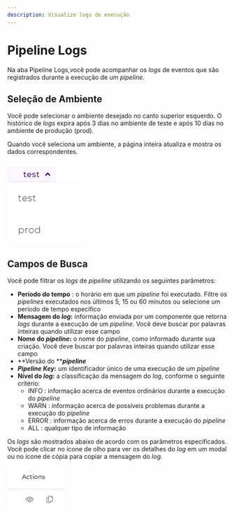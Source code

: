 ```yaml
---
description: Visualize logs de execução
---
```


# Pipeline Logs

Na aba Pipeline Logs,você pode acompanhar os _logs_ de eventos que são registrados durante a execução de um _pipeline_.

## Seleção de Ambiente <a href="#h_26d49df614" id="h_26d49df614"></a>

Você pode selecionar o ambiente desejado no canto superior esquerdo. O histórico de _logs_ expira após 3 dias no ambiente de teste e após 10 dias no ambiente de produção (prod).

Quando você seleciona um ambiente, a página inteira atualiza e mostra os dados correspondentes.

![](<../.gitbook/assets/seletordeambiente (2) (1).png>)

## Campos de Busca <a href="#h_00048f8780" id="h_00048f8780"></a>

Você pode filtrar os _logs_ de _pipeline_ utilizando os seguintes parâmetros:

* **Período do tempo** : o horário em que um _pipeline_ foi executado. Filtre os _pipelines_ executados nos últimos 5, 15 ou 60 minutos ou selecione um período de tempo específico
* **Mensagem do **_**log**_**:** informação enviada por um componente que retorna _logs_ durante a execução de um _pipeline_. Você deve buscar por palavras inteiras quando utilizar esse campo
* **Nome do **_**pipeline**_**:** o nome do _pipeline_, como informado durante sua criação. Você deve buscar por palavras inteiras quando utilizar esse campo
* **Versão do **_**pipeline**_
* _**Pipeline Key**_**:** um identificador único de uma execução de um _pipeline_
* **Nível do **_**log**_**:** a classificação da mensagem do _log_, conforme o seguinte critério:
  * INFO : informação acerca de eventos ordinários durante a execução do _pipeline_
  * WARN : informação acerca de possíveis problemas durante a execução do _pipeline_
  * ERROR : informação acerca de erros durante a execução do _pipeline_
  * ALL : qualquer tipo de informação

Os _logs_ são mostrados abaixo de acordo com os parâmetros especificados. Você pode clicar no ícone de olho para ver os detalhes do _log_ em um modal ou no ícone de cópia para copiar a mensagem do _log_.

![](<../.gitbook/assets/pasted image 0.png>)
